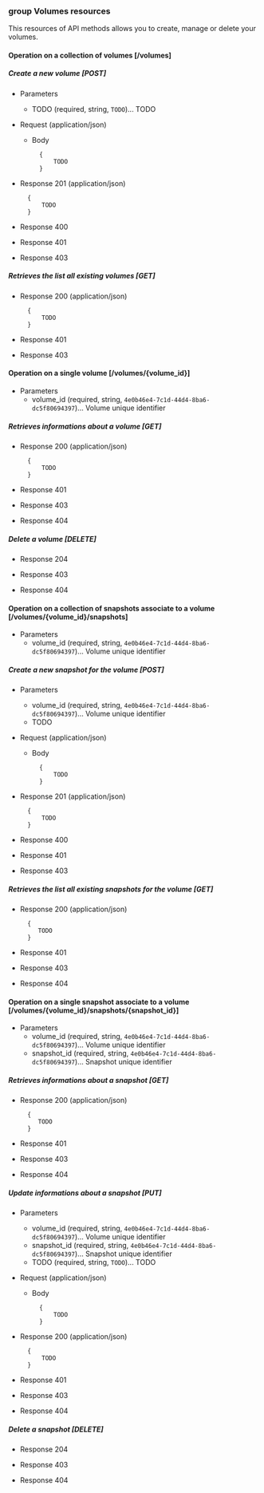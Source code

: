 ### group Volumes resources

This resources of API methods allows you to create, manage or delete your volumes.

#### Operation on a collection of volumes [/volumes]

##### Create a new volume [POST]

+ Parameters
    + TODO (required, string, `TODO`)... TODO

+ Request (application/json)

    + Body

            {
                TODO
            }

+ Response 201 (application/json)

        {
            TODO
        }

+ Response 400

+ Response 401

+ Response 403

##### Retrieves the list all existing volumes [GET]

+ Response 200 (application/json)

        {
            TODO   
        }

+ Response 401

+ Response 403

#### Operation on a single volume [/volumes/{volume_id}]

+ Parameters
    + volume_id (required, string, `4e0b46e4-7c1d-44d4-8ba6-dc5f80694397`)... Volume unique identifier

##### Retrieves informations about a volume [GET]

+ Response 200 (application/json)

        {
            TODO
        }

+ Response 401

+ Response 403

+ Response 404

##### Delete a volume [DELETE]

+ Response 204

+ Response 403

+ Response 404

#### Operation on a collection of snapshots associate to a volume [/volumes/{volume_id}/snapshots]


+ Parameters
    + volume_id (required, string, `4e0b46e4-7c1d-44d4-8ba6-dc5f80694397`)... Volume unique identifier


##### Create a new snapshot for the volume [POST]

+ Parameters
    + volume_id (required, string, `4e0b46e4-7c1d-44d4-8ba6-dc5f80694397`)... Volume unique identifier
    + TODO

+ Request (application/json)

    + Body

            {
                TODO
            }

+ Response 201 (application/json)

        {
            TODO
        }

+ Response 400

+ Response 401

+ Response 403

##### Retrieves the list all existing snapshots for the volume [GET]

+ Response 200 (application/json)
     
        {
           TODO
        }

+ Response 401

+ Response 403

+ Response 404

#### Operation on a single snapshot associate to a volume [/volumes/{volume_id}/snapshots/{snapshot_id}]

+ Parameters
    + volume_id (required, string, `4e0b46e4-7c1d-44d4-8ba6-dc5f80694397`)... Volume unique identifier
    + snapshot_id (required, string, `4e0b46e4-7c1d-44d4-8ba6-dc5f80694397`)... Snapshot unique identifier

##### Retrieves informations about a snapshot [GET]

+ Response 200 (application/json)
     
        {
           TODO
        }

+ Response 401

+ Response 403

+ Response 404

##### Update informations about a snapshot [PUT]

+ Parameters
    + volume_id (required, string, `4e0b46e4-7c1d-44d4-8ba6-dc5f80694397`)... Volume unique identifier
    + snapshot_id (required, string, `4e0b46e4-7c1d-44d4-8ba6-dc5f80694397`)... Snapshot unique identifier
    + TODO (required, string, `TODO`)... TODO

+ Request (application/json)

    + Body

            {
                TODO
            }


+ Response 200 (application/json)

        {
            TODO
        }

+ Response 401

+ Response 403

+ Response 404

##### Delete a snapshot [DELETE]

+ Response 204

+ Response 403

+ Response 404        



